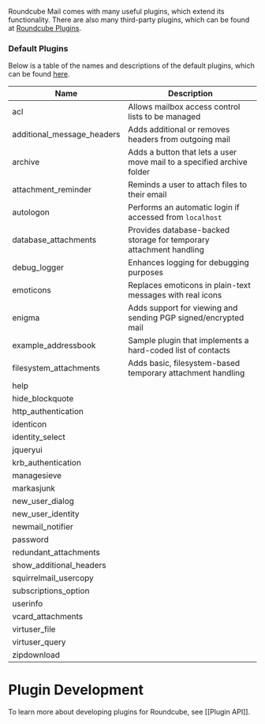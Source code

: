 Roundcube Mail comes with many useful plugins, which extend its functionality. There are also many third-party plugins, which can be found at [Roundcube Plugins](https://plugins.roundcube.net/).

### Default Plugins
Below is a table of the names and descriptions of the default plugins, which can be found [here](https://github.com/roundcube/roundcubemail/tree/master/plugins).

| Name                       | Description                                                            |
| -------------------------- | ---------------------------------------------------------------------- |
| acl                        | Allows mailbox access control lists to be managed                      |
| additional_message_headers | Adds additional or removes headers from outgoing mail                  |
| archive                    | Adds a button that lets a user move mail to a specified archive folder |
| attachment_reminder        | Reminds a user to attach files to their email                          |
| autologon                  | Performs an automatic login if accessed from `localhost`               |
| database_attachments       | Provides database-backed storage for temporary attachment handling     |
| debug_logger               | Enhances logging for debugging purposes                                |
| emoticons                  | Replaces emoticons in plain-text messages with real icons              |
| enigma                     | Adds support for viewing and sending PGP signed/encrypted mail         |
| example_addressbook        | Sample plugin that implements a hard-coded list of contacts            |
| filesystem_attachments     | Adds basic, filesystem-based temporary attachment handling             |
| help                       ||
| hide_blockquote            ||
| http_authentication        ||
| identicon                  ||
| identity_select            ||
| jqueryui                   ||
| krb_authentication         ||
| managesieve                ||
| markasjunk                 ||
| new_user_dialog            ||
| new_user_identity          ||
| newmail_notifier           ||
| password                   ||
| redundant_attachments      ||
| show_additional_headers    ||
| squirrelmail_usercopy      ||
| subscriptions_option       ||
| userinfo                   ||
| vcard_attachments          ||
| virtuser_file              ||
| virtuser_query             ||
| zipdownload                ||

# Plugin Development
To learn more about developing plugins for Roundcube, see [[Plugin API]].